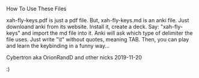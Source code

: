 
How To Use These Files

xah-fly-keys.pdf is just a pdf file.
But, xah-fly-keys.md is an anki file.
Just downloand anki from its website.
Install it, create a deck. Say: "xah-fly-keys"
and import the md file into it.
Anki will ask which type of delimiter the file
uses. Just write "\t" without quotes, meaning 
TAB.
Then, you can play and learn the keybinding in
a funny way...

Cybertron aka OrionRandD
and other nicks
2019-11-20

:)
